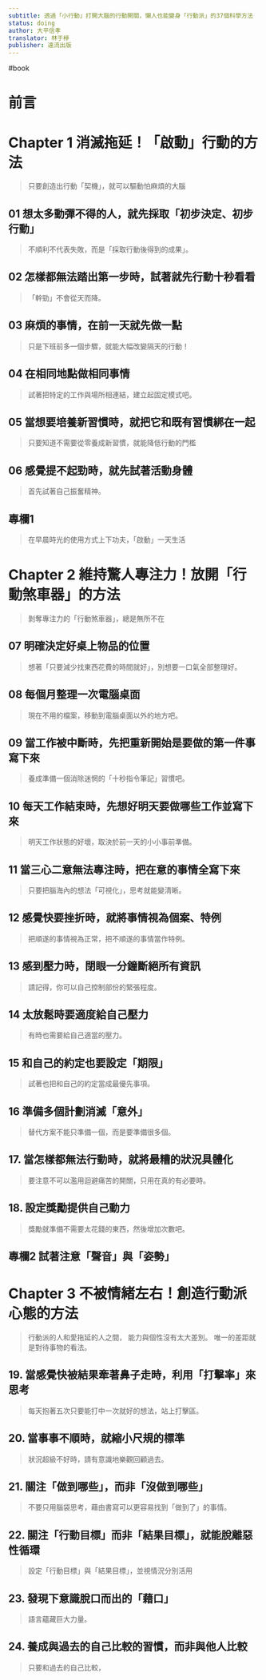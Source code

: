 ```yaml
---
subtitle: 透過「小行動」打開大腦的行動開關，懶人也能變身「行動派」的37個科學方法
status: doing
author: 大平信孝
translator: 林于楟
publisher: 遠流出版
---
```

#book
# 前言

# Chapter 1 消滅拖延！「啟動」行動的方法

> 只要創造出行動「契機」，就可以驅動怕麻煩的大腦

## 01 想太多動彈不得的人，就先採取「初步決定、初步行動」

> 不順利不代表失敗，而是「採取行動後得到的成果」。

## 02 怎樣都無法踏出第一步時，試著就先行動十秒看看

> 「幹勁」不會從天而降。

## 03 麻煩的事情，在前一天就先做一點

> 只是下班前多一個步驟，就能大幅改變隔天的行動！

## 04 在相同地點做相同事情

> 試著把特定的工作與場所相連結，建立起固定模式吧。

## 05 當想要培養新習慣時，就把它和既有習慣綁在一起

> 只要知道不需要從零養成新習慣，就能降低行動的門檻

## 06 感覺提不起勁時，就先試著活動身體

> 首先試著自己振奮精神。

## 專欄1

> 在早晨時光的使用方式上下功夫，「啟動」一天生活

# Chapter 2 維持驚人專注力！放開「行動煞車器」的方法

> 剝奪專注力的「行動煞車器」，總是無所不在

## 07 明確決定好桌上物品的位置

> 想著「只要減少找東西花費的時間就好」，別想要一口氣全部整理好。

## 08 每個月整理一次電腦桌面

> 現在不用的檔案，移動到電腦桌面以外的地方吧。

## 09 當工作被中斷時，先把重新開始是要做的第一件事寫下來

> 養成準備一個消除迷惘的「十秒指令筆記」習慣吧。

## 10 每天工作結束時，先想好明天要做哪些工作並寫下來

> 明天工作狀態的好壞，取決於前一天的小小事前準備。

## 11 當三心二意無法專注時，把在意的事情全寫下來

> 只要把腦海內的想法「可視化」，思考就能變清晰。

## 12 感覺快要挫折時，就將事情視為個案、特例

> 把順遂的事情視為正常，把不順遂的事情當作特例。

## 13 感到壓力時，閉眼一分鐘斷絕所有資訊

> 請記得，你可以自己控制部份的緊張程度。

## 14 太放鬆時要適度給自己壓力

> 有時也需要給自己適當的壓力。

## 15 和自己的約定也要設定「期限」

> 試著也把和自己的約定當成最優先事項。

## 16 準備多個計劃消滅「意外」

> 替代方案不能只準備一個，而是要準備很多個。

## 17. 當怎樣都無法行動時，就將最糟的狀況具體化

> 要注意不可以濫用迴避痛苦的開關，只用在真的有必要時。

## 18. 設定獎勵提供自己動力

> 獎勵就準備不需要太花錢的東西，然後增加次數吧。

## 專欄2 試著注意「聲音」與「姿勢」

# Chapter 3 不被情緒左右！創造行動派心態的方法

> 行動派的人和愛拖延的人之間，
> 能力與個性沒有太大差別。
> 唯一的差距就是對待事物的看法。

## 19. 當感覺快被結果牽著鼻子走時，利用「打擊率」來思考

> 每天抱著五次只要能打中一次就好的想法，站上打擊區。

## 20. 當事事不順時，就縮小尺規的標準

> 狀況超級不好時，請有意識地樂觀回顧過去。

## 21. 關注「做到哪些」，而非「沒做到哪些」

> 不要只用腦袋思考，藉由書寫可以更容易找到「做到了」的事情。

## 22. 關注「行動目標」而非「結果目標」，就能脫離惡性循環

> 設定「行動目標」與「結果目標」，並視情況分別活用

## 23. 發現下意識脫口而出的「藉口」

> 語言蘊藏巨大力量。

## 24. 養成與過去的自己比較的習慣，而非與他人比較

> 只要和過去的自己比較，